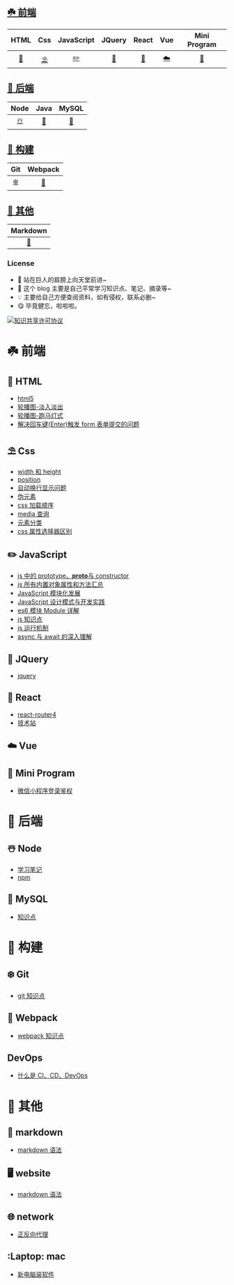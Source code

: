 ## [:shamrock: 前端](#shamrock-前端)

|             HTML             |                      Css                      |            JavaScript            |         JQuery         |        React        |          Vue          |               Mini Program               |
| :--------------------------: | :-------------------------------------------: | :------------------------------: | :--------------------: | :-----------------: | :-------------------: | :--------------------------------------: |
| [:lollipop:](#lollipop-HTML) | [:parasol_on_ground:](#parasol_on_ground-Css) | [:pencil2:](#pencil2-JavaScript) | [:tada:](#tada-JQuery) | [:art:](#art-React) | [:cloud:](#cloud-Vue) | [:strawberry:](#strawberry-mini-program) |

## [:cherry_blossom: 后端](#cherry_blossom-后端)

|                      Node                      |           Java           |                         MySQL                         |
| :--------------------------------------------: | :----------------------: | :---------------------------------------------------: |
| [:snowman_with_snow:](#snowman_with_snow-Node) | [:tomato:](#tomato-Java) | [:closed_lock_with_key:](#closed_lock_with_key-MySQL) |

## [:bouquet: 构建](#bouquet-构建)

|              Git              |          Webpack          |
| :---------------------------: | :-----------------------: |
| [:snowflake:](#snowflake-Git) | [:dango:](#dango-Webpack) |

## [:hibiscus: 其他](#hibiscus-其他)

|           Markdown           |
| :--------------------------: |
| [:scroll:](#scroll-markdown) |

### License

- 🌟 站在巨人的肩膀上向天堂前进~
- 🎈 这个 blog 主要是自己平常学习知识点、笔记、摘录等~
- 💡 主要给自己方便查阅资料，如有侵权，联系必删~
- 😋 毕竟健忘，啦啦啦。

<a rel="license" href="http://creativecommons.org/licenses/by-nc-sa/4.0/"><img alt="知识共享许可协议" style="border-width:0" src="https://i.creativecommons.org/l/by-nc-sa/4.0/88x31.png" /></a>

<!-- ### 排版

不使用 `![]()` 这种方式来引用图片，而是用 `<img>` 标签。一方面是为了能够控制图片以合适的大小显示，另一方面是因为 [GFM](https://github.github.com/gfm/) 不支持 `<center> ![]() </center>` 这种方法让图片居中显示，只能使用 `<div align="center"> <img src=""/> </div>` 达到居中的效果。 -->

# :shamrock: 前端

## :lollipop: HTML

- [html5](https://github.com/JabinHu/blog/blob/master/docs/notes/html/html5.md)
- [轮播图-淡入淡出](https://github.com/JabinHu/blog/blob/master/docs/notes/html/轮播图-淡入淡出.md)
- [轮播图-跑马灯式](https://github.com/JabinHu/blog/blob/master/docs/notes/html/轮播图-跑马灯式.md)
- [解决回车键(Enter)触发 form 表单提交的问题](<https://github.com/JabinHu/blog/blob/master/docs/notes/html/解决回车键(Enter)触发form表单提交的问题.md>)

## :parasol_on_ground: Css

- [width 和 height](https://github.com/JabinHu/blog/blob/master/docs/notes/css/width和height.md)
- [position](https://github.com/JabinHu/blog/blob/master/docs/notes/css/position.md)
- [自动换行显示问题](https://github.com/JabinHu/blog/blob/master/docs/notes/css/自动换行显示问题.md)
- [伪元素](https://github.com/JabinHu/blog/blob/master/docs/notes/css/伪元素.md)
- [css 加载顺序](https://github.com/JabinHu/blog/blob/master/docs/notes/css/css加载顺序.md)
- [media 查询](https://github.com/JabinHu/blog/blob/master/docs/notes/css/media查询.md)
- [元素分类](https://github.com/JabinHu/blog/blob/master/docs/notes/css/元素分类.md)
- [css 属性选择器区别](https://github.com/JabinHu/blog/blob/master/docs/notes/css/css属性选择器区别.md)

## :pencil2: JavaScript

- [js 中的 prototype、**proto**与 constructor](https://github.com/JabinHu/blog/blob/master/docs/notes/javascript/js中的prototype、__proto__与constructor.md)
- [js 所有内置对象属性和方法汇总](https://github.com/JabinHu/blog/blob/master/docs/notes/javascript/js所有内置对象属性和方法汇总.md)
- [JavaScript 模块化发展](https://github.com/JabinHu/blog/blob/master/docs/notes/javascript/JavaScript模块化发展.md)
- [JavaScript 设计模式与开发实践](https://github.com/JabinHu/blog/blob/master/docs/notes/javascript/JavaScript设计模式与开发实践.md)
- [es6 模块 Module 详解](https://github.com/JabinHu/blog/blob/master/docs/notes/javascript/es6-Module.md)
- [js 知识点](https://github.com/JabinHu/blog/blob/master/docs/notes/javascript/js知识点.md)
- [js 运行机制](https://github.com/JabinHu/blog/blob/master/docs/notes/javascript/js运行机制.md)
- [async 与 await 的深入理解](https://github.com/JabinHu/blog/blob/master/docs/notes/javascript/async与await的深入理解.md)

## :tada: JQuery

- [jquery](https://github.com/JabinHu/blog/blob/master/docs/notes/jquery/jquery.md)

## :art: React

- [react-router4](https://github.com/JabinHu/blog/blob/master/docs/notes/react/react-router4.md)
- [技术站](https://github.com/JabinHu/blog/blob/master/docs/notes/react/技术站.md)

## :cloud: Vue

## :strawberry: Mini Program

- [微信小程序登录鉴权](https://github.com/JabinHu/blog/blob/master/docs/notes/miniProgram/wechat/note.md)

<!-- ## :cherries: Other -->

# :cherry_blossom: 后端

## :snowman_with_snow: Node

- [学习笔记](https://github.com/JabinHu/blog/blob/master/docs/notes/node/学习笔记.md)
- [npm](https://github.com/JabinHu/blog/blob/master/docs/notes/node/npm.md)

<!-- ## :tomato: Java -->

## :closed_lock_with_key: MySQL

- [知识点](https://github.com/JabinHu/blog/blob/master/docs/notes/mysql/知识点.md)

# :bouquet: 构建

## :snowflake: Git

- [git 知识点](https://github.com/JabinHu/blog/blob/master/docs/notes/git/git.md)

## :dango: Webpack

- [webpack 知识点](https://github.com/JabinHu/blog/blob/master/docs/notes/webpack/webpack.md)

## DevOps

- [什么是 CI、CD、DevOps](https://github.com/JabinHu/blog/blob/master/docs/notes/framework/什么是CI、CD、DevOps.md)

# :hibiscus: 其他

## :scroll: markdown

- [markdown 语法](https://github.com/JabinHu/blog/blob/master/docs/notes/markdown/markdown.md)

## :desktop_computer: website

- [markdown 语法](https://github.com/JabinHu/blog/blob/master/docs/notes/website/网址.md)

## :globe_with_meridians: network

- [正反向代理](https://github.com/JabinHu/blog/blob/master/docs/notes/network/正反向代理.md)

## :Laptop: mac

- [新电脑装软件](https://github.com/JabinHu/blog/blob/master/docs/notes/mac/新电脑装软件.md)
